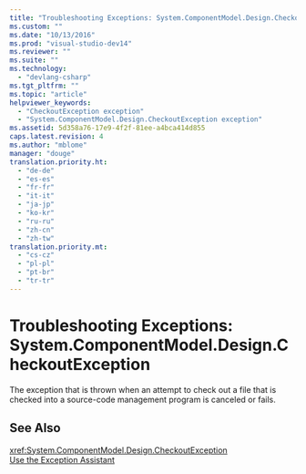 ```yaml
---
title: "Troubleshooting Exceptions: System.ComponentModel.Design.CheckoutException"
ms.custom: ""
ms.date: "10/13/2016"
ms.prod: "visual-studio-dev14"
ms.reviewer: ""
ms.suite: ""
ms.technology: 
  - "devlang-csharp"
ms.tgt_pltfrm: ""
ms.topic: "article"
helpviewer_keywords: 
  - "CheckoutException exception"
  - "System.ComponentModel.Design.CheckoutException exception"
ms.assetid: 5d358a76-17e9-4f2f-81ee-a4bca414d855
caps.latest.revision: 4
ms.author: "mblome"
manager: "douge"
translation.priority.ht: 
  - "de-de"
  - "es-es"
  - "fr-fr"
  - "it-it"
  - "ja-jp"
  - "ko-kr"
  - "ru-ru"
  - "zh-cn"
  - "zh-tw"
translation.priority.mt: 
  - "cs-cz"
  - "pl-pl"
  - "pt-br"
  - "tr-tr"
---
```

# Troubleshooting Exceptions: System.ComponentModel.Design.CheckoutException
The exception that is thrown when an attempt to check out a file that is checked into a source-code management program is canceled or fails.  
  
## See Also  
 <xref:System.ComponentModel.Design.CheckoutException>   
 [Use the Exception Assistant](../Topic/How%20to:%20Use%20the%20Exception%20Assistant.md)